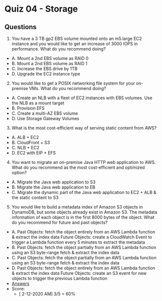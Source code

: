 # Quiz 04 - Storage

## Questions
1) You have a 3 TB gp2 EBS volume mounted onto an m5.large EC2 instance and you would like to get an increase of 3000 IOPS in performance. What do you recommend doing?
  * A. Mount a 2nd EBS volume as RAID 0
  * B. Mount a 2nd EBS volume as RAID 1
  * C. Increase the EBS drive by 1TB
  * D. Upgrade the EC2 instance type
2) You would like to get a POSIX networking file system for your on-premise VMs. What do you recommend doing?
  * A. Create an NLB with a fleet of EC2 instances with EBS volumes. Use the NLB as a mount target
  * B. Provision EFS
  * C. Create a multi-AZ EBS volume
  * D. Use Storage Gateway Volumes
3) What is the most cost-efficient way of serving static content from AWS? 
  * A. ALB + EC2
  * B. CloudFront + S3
  * C. NLB + EC2
  * D. EC2 with EIP + EFS
4) You want to migrate an on-premise Java HTTP web application to AWS. What do you recommend as the most cost-efficient and optimized option?
  * A. Migrate the Java web application to S3
  * B. Migrate the Java web application to EB
  * C. Migrate the dynamic part of the Java web application to EC2 + ALB & the static content to S3
5) You would like to build a metadata index of Amazon S3 objects in DynamoDB, but some objects already exist in Amazon S3. The metadata information of each object is in the first 8000 bytes of the object. What do you recommend for future and past objects? 
  * A. Past Objects: fetch the object entirely from an AWS Lambda function & extract the index data Future Objects: create a CloudWatch Event to trigger a Lambda function every 5 minutes to extract the metadata
  * B. Past Objects: fetch the object partially from an AWS Lambda function using an S3 byte-range fetch & extract the index data
  * C. Past Objects: fetch the object partially from an AWS Lambda function using an S3 byte-range fetch & extract the index data
  * D. Past Objects: fetch the object entirely from an AWS Lambda function & extract the index data Future Objects: create an S3 event for new objects to trigger the previous Lambda function
* [Answers]()
* Score:
  * [ 2-12-2020 AM] 3/5 = 60%
